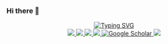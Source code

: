 ### Hi there 👋

<p align="center">
<a href="https://github.com/yourusername">
    <img src="https://readme-typing-svg.demolab.com?font=Georgia&size=22&duration=2000&pause=100&multiline=true&width=435&height=70&lines=Your+Name;Data+Scientist+%7C+ML+and+DL+Specialist" alt="Typing SVG" />
</a>
<br/>

<a href="your-website-link">
    <img src="https://img.shields.io/badge/Website-yourwebsite.com-blue?style=flat-square">
</a>  
<a href="your-resume-link">
    <img src="https://img.shields.io/badge/PDF-Resume-blue?style=flat-square&logo=adobe">
</a>  
<a href="your-linkedin-profile">
    <img src="https://img.shields.io/badge/-LinkedIn-blue?style=flat-square&logo=linkedin">
</a>
<a href="mailto:your-email">
    <img src="https://img.shields.io/badge/-Email-blue?style=flat-square&logo=gmail&logoColor=white">
</a>
<a href="your-google-scholar-link" target="_blank">
    <img alt='Google Scholar' src='https://img.shields.io/badge/Scholar-blue?style=flat&logo=GoogleScholar&logoColor=white&&color=blue'>
</a>
<a href="your-calendly-link">
    <img src="https://img.shields.io/badge/-Schedule%20a%20Meeting-blue?style=flat-square&logo=calendly&logoColor=white">
</a>
</p>

